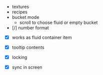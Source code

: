 - textures
- recipes
- bucket mode
  - scroll to choose fluid or empty bucket
- [/] number format
- [x] works as fluid container item
- [x] tooltip contents

- [x] locking
- [x] sync in screen
